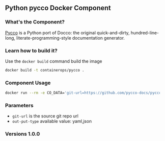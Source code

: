 ## Python pycco Docker Component

### What's the Component?
[Pycco](https://github.com/pycco-docs/pycco) is a Python port of Docco: the original quick-and-dirty, hundred-line- long, literate-programming-style documentation generator.

### Learn how to build it?
Use the `docker build` command build the image
```bash
docker build -t containerops/pycco .
```

### Component Usage
```bash
docker run --rm -e CO_DATA='git-url=https://github.com/pycco-docs/pycco.git' containerops/pycco
```

### Parameters
- `git-url` is the source git repo url
- `out-put-type` available value: yaml,json

### Versions 1.0.0
